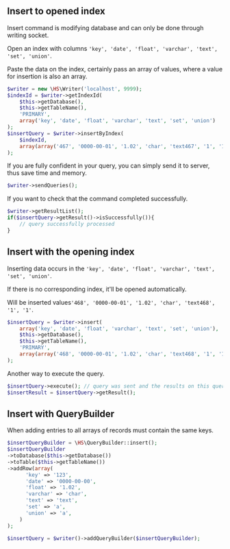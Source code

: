 Insert to opened index
------------
Insert command is modifying database and can only be done through writing socket.

Open an index with columns `'key', 'date', 'float', 'varchar', 'text', 'set', 'union'`.

Paste the data on the index, certainly pass an array of values, where a value for insertion is also an array.

```php
$writer = new \HS\Writer('localhost', 9999);
$indexId = $writer->getIndexId(
    $this->getDatabase(),
    $this->getTableName(),
    'PRIMARY',
    array('key', 'date', 'float', 'varchar', 'text', 'set', 'union')
);
$insertQuery = $writer->insertByIndex(
    $indexId,
    array(array('467', '0000-00-01', '1.02', 'char', 'text467', '1', '1'))
);
```

If you are fully confident in your query, you can simply send it to server, thus save time and memory.

```php
$writer->sendQueries();
```

If you want to check that the command completed successfully.

```php
$writer->getResultList();
if($insertQuery->getResult()->isSuccessfully()){
    // query successfully processed
}
```

Insert with the opening index
------------
Inserting data occurs in the `'key', 'date', 'float', 'varchar', 'text', 'set', 'union'`.

If there is no corresponding index, it'll be opened automatically.

Will be inserted values ​​`'468', '0000-00-01', '1.02', 'char', 'text468', '1', '1'`.

```php
$insertQuery = $writer->insert(
    array('key', 'date', 'float', 'varchar', 'text', 'set', 'union'),
    $this->getDatabase(),
    $this->getTableName(),
    'PRIMARY',
    array(array('468', '0000-00-01', '1.02', 'char', 'text468', '1', '1'))
);
```

Another way to execute the query.
```php
$insertQuery->execute(); // query was sent and the results on this query and all from the queue were parsed
$insertResult = $insertQuery->getResult();
```

Insert with QueryBuilder
------------
When adding entries to all arrays of records must contain the same keys.

```php
$insertQueryBuilder = \HS\QueryBuilder::insert();
$insertQueryBuilder
->toDatabase($this->getDatabase())
->toTable($this->getTableName())
->addRow(array(
      'key' => '123',
      'date' => '0000-00-00',
      'float' => '1.02',
      'varchar' => 'char',
      'text' => 'text',
      'set' => 'a',
      'union' => 'a',
    )
);

$insertQuery = $writer()->addQueryBuilder($insertQueryBuilder);
```